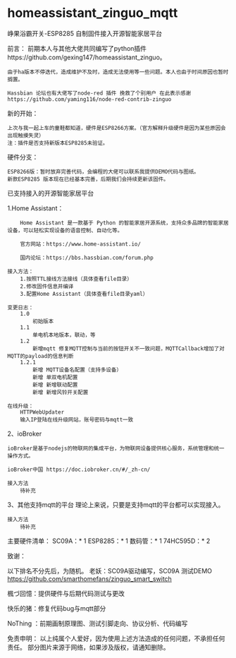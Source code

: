 # homeassistant_zinguo_mqtt

峥果浴霸开关-ESP8285 自制固件接入开源智能家居平台

前言：
	前期本人与其他大佬共同编写了python插件https://github.com/gexing147/homeassistant_zinguo。

	由于ha版本不停迭代，造成维护不及时，造成无法使用等一些问题。本人也由于时间原因也暂时搁置。

	Hassbian 论坛也有大佬写了node-red 插件 挽救了个别用户 在此表示感谢
	https://github.com/yaming116/node-red-contrib-zinguo 

新的开始：

	上次与我一起上车的童鞋都知道，硬件是ESP8266方案。（官方解释升级硬件是因为某些原因会出现触摸失灵）
    注：插件是否支持新版本ESP8285未验证。

硬件分支：

	ESP8266版：暂时放弃完善代码，会编程的大佬可以联系我提供DEMO代码与图纸。
	新款ESP8285 版本现在已经基本完善，后期我们会持续更新该固件。

已支持接入的开源智能家居平台

1.Home Assistant：

		Home Assistant 是一款基于 Python 的智能家居开源系统，支持众多品牌的智能家居设备，可以轻松实现设备的语音控制、自动化等。
		
		官方网站：https://www.home-assistant.io/
		
		国内论坛：https://bbs.hassbian.com/forum.php

	接入方法：
		1.按照TTL接线方法接线（具体查看file目录）
		2.修改固件信息并编译
		3.配置Home Assistant（具体查看file目录yaml）

    变更日志：
		1.0 
			初始版本
		1.1
			单电机本地版本，联动，等
		1.2
			新增mqtt 修复MQTT控制与当前的按钮开关不一致问题，MQTTCallback增加了对MQTT的payload的信息判断 
		1.2.1
			新增 MQTT设备名配置（支持多设备）
			新增 单双电机配置 
			新增 新增联动配置
			新增 新增风铃开关配置
		
	在线升级：
		HTTPWebUpdater
		输入IP登陆在线升级网站，账号密码与mqtt一致
2、ioBroker

	ioBroker是基于nodejs的物联网的集成平台，为物联网设备提供核心服务，系统管理和统一操作方式。
	
	ioBroker中国 https://doc.iobroker.cn/#/_zh-cn/

	接入方法
		待补充

3、其他支持mqtt的平台
	理论上来说，只要是支持mqtt的平台都可以实现接入。

	接入方法
		待补充


主要硬件清单：
  SC09A：* 1
  ESP8285：* 1
  数码管：* 1
  74HC595D：* 2
 
致谢：

  以下排名不分先后，为随机。
  老妖：SC09A驱动编写，SC09A 测试DEMO https://github.com/smarthomefans/zinguo_smart_switch
  
  楓づ回憶：提供硬件与后期代码测试与更改
  
  快乐的猪：修复代码bug与mqtt部分
  
  NoThing ：前期画制原理图、测试引脚走向、协议分析、代码编写
  
免责申明：
  以上纯属个人爱好，因为使用上述方法造成的任何问题，不承担任何责任。
  部分图片来源于网络，如果涉及版权，请通知删除。 

